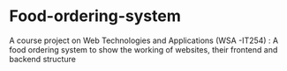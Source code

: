 # Food-ordering-system
A course project on Web Technologies and Applications (WSA -IT254) : A food ordering system to show the working of websites, their frontend and backend structure 
